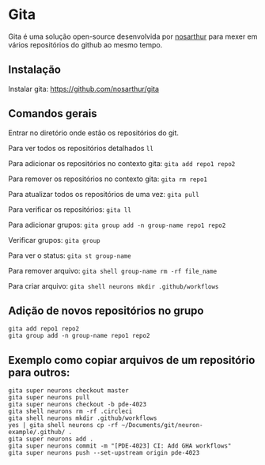 # Gita

Gita é uma solução open-source desenvolvida por [nosarthur](https://github.com/nosarthur/) para mexer em vários repositórios do github ao mesmo tempo.

## Instalação
Instalar gita: https://github.com/nosarthur/gita 

## Comandos gerais
Entrar no diretório onde estão os repositórios do git.

Para ver todos os repositórios detalhados
`ll`

Para adicionar os repositórios no contexto gita:
`gita add repo1 repo2`

Para remover os repositórios no contexto gita: `gita rm repo1`

Para atualizar todos os repositórios de uma vez:
`gita pull`

Para verificar os repositórios:
`gita ll`

Para adicionar grupos:
`gita group add -n group-name repo1 repo2`

Verificar grupos:
`gita group`

Para ver o status:
`gita st group-name`

Para remover arquivo:
`gita shell group-name rm -rf file_name`

Para criar arquivo:
`gita shell neurons mkdir .github/workflows`

## Adição de novos repositórios no grupo

```
gita add repo1 repo2
gita group add -n group-name repo1 repo2
```

## Exemplo como copiar arquivos de um repositório para outros:
```
gita super neurons checkout master
gita super neurons pull
gita super neurons checkout -b pde-4023
gita shell neurons rm -rf .circleci
gita shell neurons mkdir .github/workflows
yes | gita shell neurons cp -rf ~/Documents/git/neuron-example/.github/ .
gita super neurons add .
gita super neurons commit -m "[PDE-4023] CI: Add GHA workflows"
gita super neurons push --set-upstream origin pde-4023
```
